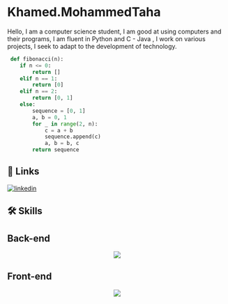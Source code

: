 # Khamed.MohammedTaha
Hello, I am a computer science student, I am good at using computers and their programs, I am fluent in Python and C - Java , I work on various projects, I seek to adapt to the development of technology.
```python
 def fibonacci(n):
    if n <= 0:
        return []
    elif n == 1:
        return [0]
    elif n == 2:
        return [0, 1]
    else:
        sequence = [0, 1]
        a, b = 0, 1
        for _ in range(2, n):
            c = a + b
            sequence.append(c)
            a, b = b, c
        return sequence


```


## 🔗 Links

[![linkedin](https://img.shields.io/badge/linkedin-0A66C2?style=for-the-badge&logo=linkedin&logoColor=white)](https://www.linkedin.com/in/khamed-mohammed-taha-7149b1267/)

## 🛠 Skills
<h2>Back-end</h2>
<p align="center">
  <a href="https://skillicons.dev">
    <img src="https://skillicons.dev/icons?i=python,django,javascript,html,css,postgresql" />
  </a>
</p>
<h2>Front-end</h2>
<p align="center">
  <a href="https://skillicons.dev">
    <img src="https://skillicons.dev/icons?i=python,django,javascript,html,css,postgresql" />
  </a>
</p>
